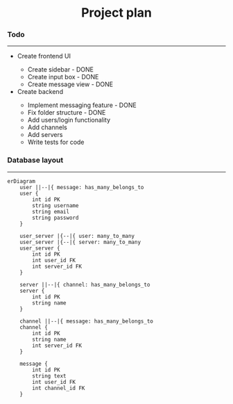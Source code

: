 <h1 align="center">Project plan</h1>

### Todo

---

<ul>
  <li>Create frontend UI</li>
  <ul>
    <li>Create sidebar - DONE</li>
    <li>Create input box - DONE</li>
    <li>Create message view - DONE</li>
  </ul>
  <li>Create backend</li>
  <ul>
    <li>Implement messaging feature - DONE</li>
    <li>Fix folder structure - DONE</li>
    <li>Add users/login functionality</li>
    <li>Add channels</li>
    <li>Add servers</li>
    <li>Write tests for code</li>
  </ul>
</ul>

### Database layout

---

```mermaid
erDiagram
    user ||--|{ message: has_many_belongs_to
    user {
        int id PK
        string username
        string email
        string password
    }

    user_server |{--|{ user: many_to_many
    user_server |{--|{ server: many_to_many
    user_server {
        int id PK
        int user_id FK
        int server_id FK
    }

    server ||--|{ channel: has_many_belongs_to
    server {
        int id PK
        string name
    }

    channel ||--|{ message: has_many_belongs_to
    channel {
        int id PK
        string name
        int server_id FK
    }

    message {
        int id PK
        string text
        int user_id FK
        int channel_id FK
    }
```
